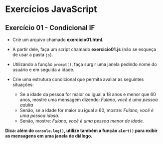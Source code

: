 # Exercícios JavaScript

## Exercício 01 - Condicional IF

- Crie um arquivo chamado **exercicio01.html**.
- A partir dele, faça um script chamado **exercicio01.js** (não se esqueça de usar a pasta `js`).
- Utilizando a função `prompt()`, faça surgir uma janela pedindo nome do usuário e em seguida a idade.
- Crie uma estrutura condicional que permita avaliar as seguintes situações:

    - Se a idade da pessoa for maior ou igual a 18 anos e menor que 60 anos, mostre uma mensagem dizendo: *Fulano, você é uma pessoa adulta*
    - Senão, se a idade for maior ou igual a 60, mostre: *Fulano, você é uma pessoa idosa.*
    - Senão, mostre: *Fulano, você é uma pessoa menor de idade.*

**Dica: além do `console.log()`, utilize também a função `alert()` para exibir as mensagens em uma janela de diálogo.**
